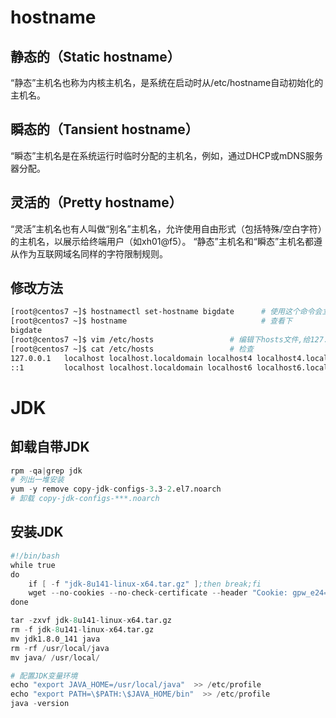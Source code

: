 # hostname

## 静态的（Static hostname）

“静态”主机名也称为内核主机名，是系统在启动时从/etc/hostname自动初始化的主机名。

## 瞬态的（Tansient hostname）
“瞬态”主机名是在系统运行时临时分配的主机名，例如，通过DHCP或mDNS服务器分配。

## 灵活的（Pretty hostname）
“灵活”主机名也有人叫做“别名”主机名，允许使用自由形式（包括特殊/空白字符）的主机名，以展示给终端用户（如xh01@f5）。
“静态”主机名和“瞬态”主机名都遵从作为互联网域名同样的字符限制规则。

## 修改方法

```sh
[root@centos7 ~]$ hostnamectl set-hostname bigdate      # 使用这个命令会立即生效且重启也生效
[root@centos7 ~]$ hostname                              # 查看下
bigdate
[root@centos7 ~]$ vim /etc/hosts                 # 编辑下hosts文件,给127.0.0.1添加hostname
[root@centos7 ~]$ cat /etc/hosts                 # 检查
127.0.0.1   localhost localhost.localdomain localhost4 localhost4.localdomain4 bigdate
::1         localhost localhost.localdomain localhost6 localhost6.localdomain6
```

# JDK

## 卸载自带JDK

```s
rpm -qa|grep jdk
# 列出一堆安装
yum -y remove copy-jdk-configs-3.3-2.el7.noarch
# 卸载 copy-jdk-configs-***.noarch
```

## 安装JDK

```s
#!/bin/bash
while true
do
	if [ -f "jdk-8u141-linux-x64.tar.gz" ];then break;fi
	wget --no-cookies --no-check-certificate --header "Cookie: gpw_e24=http%3A%2F%2Fwww.oracle.com%2F; oraclelicense=accept-securebackup-cookie" "http://download.oracle.com/otn-pub/java/jdk/8u141-b15/336fa29ff2bb4ef291e347e091f7f4a7/jdk-8u141-linux-x64.tar.gz"
done

tar -zxvf jdk-8u141-linux-x64.tar.gz
rm -f jdk-8u141-linux-x64.tar.gz
mv jdk1.8.0_141 java
rm -rf /usr/local/java
mv java/ /usr/local/

# 配置JDK变量环境
echo "export JAVA_HOME=/usr/local/java"  >> /etc/profile
echo "export PATH=\$PATH:\$JAVA_HOME/bin"  >> /etc/profile
java -version
```

